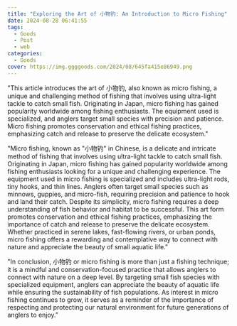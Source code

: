 ```yaml
---
title: "Exploring the Art of 小物钓: An Introduction to Micro Fishing"
date: 2024-08-28 06:41:55
tags:
  - Goods
  - Post
  - web
categories:
  - Goods
cover: https://img.ggggoods.com/2024/08/645fa415e86949.png
---
```


"This article introduces the art of 小物钓, also known as micro fishing, a unique and challenging method of fishing that involves using ultra-light tackle to catch small fish. Originating in Japan, micro fishing has gained popularity worldwide among fishing enthusiasts. The equipment used is specialized, and anglers target small species with precision and patience. Micro fishing promotes conservation and ethical fishing practices, emphasizing catch and release to preserve the delicate ecosystem."

"Micro fishing, known as \"小物钓\" in Chinese, is a delicate and intricate method of fishing that involves using ultra-light tackle to catch small fish. Originating in Japan, micro fishing has gained popularity worldwide among fishing enthusiasts looking for a unique and challenging experience. The equipment used in micro fishing is specialized and includes ultra-light rods, tiny hooks, and thin lines. Anglers often target small species such as minnows, guppies, and micro-fish, requiring precision and patience to hook and land their catch. Despite its simplicity, micro fishing requires a deep understanding of fish behavior and habitat to be successful. This art form promotes conservation and ethical fishing practices, emphasizing the importance of catch and release to preserve the delicate ecosystem. Whether practiced in serene lakes, fast-flowing rivers, or urban ponds, micro fishing offers a rewarding and contemplative way to connect with nature and appreciate the beauty of small aquatic life."

"In conclusion, 小物钓 or micro fishing is more than just a fishing technique; it is a mindful and conservation-focused practice that allows anglers to connect with nature on a deep level. By targeting small fish species with specialized equipment, anglers can appreciate the beauty of aquatic life while ensuring the sustainability of fish populations. As interest in micro fishing continues to grow, it serves as a reminder of the importance of respecting and protecting our natural environment for future generations of anglers to enjoy."
